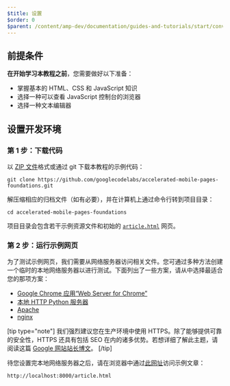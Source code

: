 ```yaml
---
$title: 设置
$order: 0
$parent: /content/amp-dev/documentation/guides-and-tutorials/start/converting/converting.md
---
```


## 前提条件

**在开始学习本教程之前**，您需要做好以下准备：

- 掌握基本的 HTML、CSS 和 JavaScript 知识
- 选择一种可以查看 JavaScript 控制台的浏览器
- 选择一种文本编辑器

## 设置开发环境

### 第 1 步：下载代码

以 [ZIP 文件](https://github.com/googlecodelabs/accelerated-mobile-pages-foundations/archive/master.zip)格式或通过 git 下载本教程的示例代码：

```shell
git clone https://github.com/googlecodelabs/accelerated-mobile-pages-foundations.git
```

解压缩相应的归档文件（如有必要），并在计算机上通过命令行转到项目目录：

```shell
cd accelerated-mobile-pages-foundations
```

项目目录会包含若干示例资源文件和初始的 [`article.html`](https://github.com/googlecodelabs/accelerated-mobile-pages-foundations/blob/master/article.html) 网页。

### 第 2 步：运行示例网页

为了测试示例网页，我们需要从网络服务器访问相关文件。您可通过多种方法创建一个临时的本地网络服务器以进行测试。下面列出了一些方案，请从中选择最适合您的那项方案：

- [Google Chrome 应用“Web Server for Chrome”](https://chrome.google.com/webstore/detail/web-server-for-chrome/ofhbbkphhbklhfoeikjpcbhemlocgigb)
- [本地 HTTP Python 服务器](https://developer.mozilla.org/zh-CN/docs/Learn/Common_questions/set_up_a_local_testing_server#Running_a_simple_local_HTTP_server)
- [Apache](https://httpd.apache.org/docs/2.4/getting-started.html)
- [nginx](http://nginx.org/)

[tip type="note"]
我们强烈建议您在生产环境中使用 HTTPS。除了能够提供可靠的安全性，HTTPS 还具有包括 SEO 在内的诸多优势。若想详细了解此主题，请阅读这篇 [Google 网站站长博文](https://webmasters.googleblog.com/2014/08/https-as-ranking-signal.html)。
[/tip]

待您设置完本地网络服务器之后，请在浏览器中通过[此网址](http://localhost:8000/article.html)访问示例文章：

```text
http://localhost:8000/article.html
```
